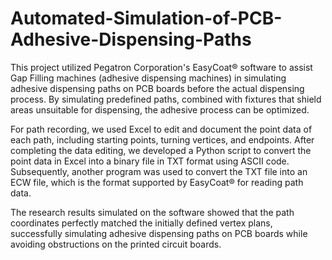 # Automated-Simulation-of-PCB-Adhesive-Dispensing-Paths

This project utilized Pegatron Corporation's EasyCoat® software to assist Gap Filling machines (adhesive dispensing machines) in simulating adhesive dispensing paths on PCB boards before the actual dispensing process. By simulating predefined paths, combined with fixtures that shield areas unsuitable for dispensing, the adhesive process can be optimized.

For path recording, we used Excel to edit and document the point data of each path, including starting points, turning vertices, and endpoints. After completing the data editing, we developed a Python script to convert the point data in Excel into a binary file in TXT format using ASCII code. Subsequently, another program was used to convert the TXT file into an ECW file, which is the format supported by EasyCoat® for reading path data.

The research results simulated on the software showed that the path coordinates perfectly matched the initially defined vertex plans, successfully simulating adhesive dispensing paths on PCB boards while avoiding obstructions on the printed circuit boards.
